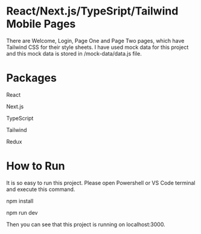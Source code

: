 # React/Next.js/TypeSript/Tailwind Mobile Pages

There are Welcome, Login, Page One and Page Two pages, which have Tailwind CSS for their style sheets.
I have used mock data for this project and this mock data is stored in /mock-data/data.js file.

# Packages

React

Next.js

TypeScript

Tailwind

Redux


# How to Run

It is so easy to run this project.
Please open Powershell or VS Code terminal and execute this command.

npm install

npm run dev

Then you can see that this project is running on localhost:3000.
